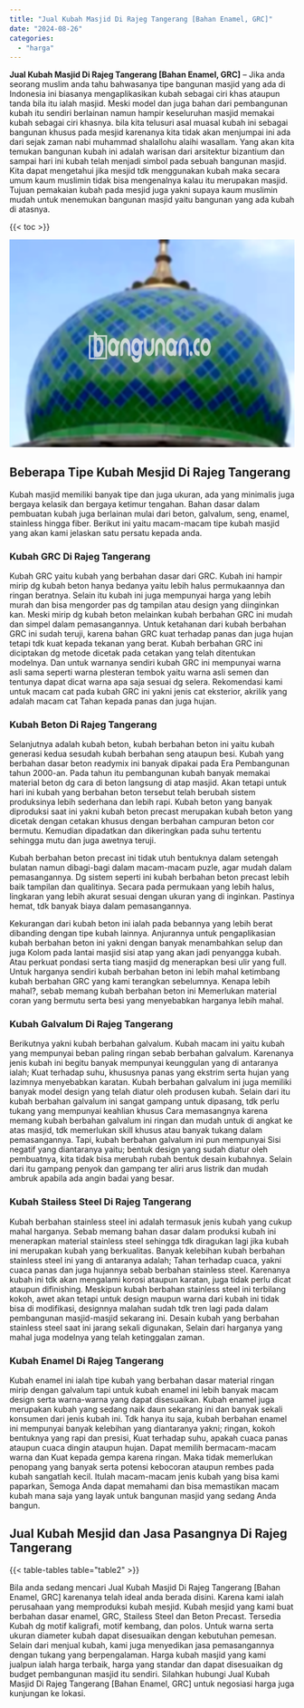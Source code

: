 ```yaml
---
title: "Jual Kubah Masjid Di Rajeg Tangerang [Bahan Enamel, GRC]"
date: "2024-08-26"
categories: 
  - "harga"
---
```


**Jual Kubah Masjid Di Rajeg Tangerang \[Bahan Enamel, GRC\]** – Jika anda seorang muslim anda tahu bahwasanya tipe bangunan masjid yang ada di Indonesia ini biasanya mengaplikasikan kubah sebagai ciri khas ataupun tanda bila itu ialah masjid. Meski model dan juga bahan dari pembangunan kubah itu sendiri berlainan namun hampir keseluruhan masjid memakai kubah sebagai ciri khasnya. bila kita telusuri asal muasal kubah ini sebagai bangunan khusus pada mesjid karenanya kita tidak akan menjumpai ini ada dari sejak zaman nabi muhammad shalallohu alaihi wasallam. Yang akan kita temukan bangunan kubah ini adalah warisan dari arsitektur bizantium dan sampai hari ini kubah telah menjadi simbol pada sebuah bangunan masjid. Kita dapat mengetahui jika mesjid tdk menggunakan kubah maka secara umum kaum muslimin tidak bisa mengenalnya kalau itu merupakan masjid. Tujuan pemakaian kubah pada mesjid juga yakni supaya kaum muslimin mudah untuk menemukan bangunan masjid yaitu bangunan yang ada kubah di atasnya.

{{< toc >}}

![Jual Kubah Masjid Di Rajeg Tangerang [Bahan Enamel, GRC]](/images/jual-kubah-masjid-22.png)

## Beberapa Tipe Kubah Mesjid Di Rajeg Tangerang

Kubah masjid memiliki banyak tipe dan juga ukuran, ada yang minimalis juga bergaya kelasik dan bergaya ketimur tengahan. Bahan dasar dalam pembuatan kubah juga berlainan mulai dari beton, galvalum, seng, enamel, stainless hingga fiber. Berikut ini yaitu macam-macam tipe kubah masjid yang akan kami jelaskan satu persatu kepada anda.

### Kubah GRC Di Rajeg Tangerang

Kubah GRC yaitu kubah yang berbahan dasar dari GRC. Kubah ini hampir mirip dg kubah beton hanya bedanya yaitu lebih halus permukaannya dan ringan beratnya. Selain itu kubah ini juga mempunyai harga yang lebih murah dan bisa mengorder pas dg tampilan atau design yang diinginkan kan. Meski mirip dg kubah beton melainkan kubah berbahan GRC ini mudah dan simpel dalam pemasangannya. Untuk ketahanan dari kubah berbahan GRC ini sudah teruji, karena bahan GRC kuat terhadap panas dan juga hujan tetapi tdk kuat kepada tekanan yang berat. Kubah berbahan GRC ini diciptakan dg metode dicetak pada cetakan yang telah ditentukan modelnya. Dan untuk warnanya sendiri kubah GRC ini mempunyai warna asli sama seperti warna plesteran tembok yaitu warna asli semen dan tentunya dapat dicat warna apa saja sesuai dg selera. Rekomendasi kami untuk macam cat pada kubah GRC ini yakni jenis cat eksterior, akrilik yang adalah macam cat Tahan kepada panas dan juga hujan.

### Kubah Beton Di Rajeg Tangerang

Selanjutnya adalah kubah beton, kubah berbahan beton ini yaitu kubah generasi kedua sesudah kubah berbahan seng ataupun besi. Kubah yang berbahan dasar beton readymix ini banyak dipakai pada Era Pembangunan tahun 2000-an. Pada tahun itu pembangunan kubah banyak memakai material beton dg cara di beton langsung di atap masjid. Akan tetapi untuk hari ini kubah yang berbahan beton tersebut telah berubah sistem produksinya lebih sederhana dan lebih rapi. Kubah beton yang banyak diproduksi saat ini yakni kubah beton precast merupakan kubah beton yang dicetak dengan cetakan khusus dengan berbahan campuran beton cor bermutu. Kemudian dipadatkan dan dikeringkan pada suhu tertentu sehingga mutu dan juga awetnya teruji.

Kubah berbahan beton precast ini tidak utuh bentuknya dalam setengah bulatan namun dibagi-bagi dalam macam-macam puzle, agar mudah dalam pemasangannya. Dg sistem seperti ini kubah berbahan beton precast lebih baik tampilan dan qualitinya. Secara pada permukaan yang lebih halus, lingkaran yang lebih akurat sesuai dengan ukuran yang di inginkan. Pastinya hemat, tdk banyak biaya dalam pemasangannya.

Kekurangan dari kubah beton ini ialah pada bebannya yang lebih berat dibanding dengan tipe kubah lainnya. Anjurannya untuk pengaplikasian kubah berbahan beton ini yakni dengan banyak menambahkan selup dan juga Kolom pada lantai masjid sisi atap yang akan jadi penyangga kubah. Atau perkuat pondasi serta tiang masjid dg menerapkan besi ulir yang full. Untuk harganya sendiri kubah berbahan beton ini lebih mahal ketimbang kubah berbahan GRC yang kami terangkan sebelumnya. Kenapa lebih mahal?, sebab memang kubah berbahan beton ini Memerlukan material coran yang bermutu serta besi yang menyebabkan harganya lebih mahal.

### Kubah Galvalum Di Rajeg Tangerang

Berikutnya yakni kubah berbahan galvalum. Kubah macam ini yaitu kubah yang mempunyai beban paling ringan sebab berbahan galvalum. Karenanya jenis kubah ini begitu banyak mempunyai keunggulan yang di antaranya ialah; Kuat terhadap suhu, khususnya panas yang ekstrim serta hujan yang lazimnya menyebabkan karatan. Kubah berbahan galvalum ini juga memiliki banyak model design yang telah diatur oleh produsen kubah. Selain dari itu kubah berbahan galvalum ini sangat gampang untuk dipasang, tdk perlu tukang yang mempunyai keahlian khusus Cara memasangnya karena memang kubah berbahan galvalum ini ringan dan mudah untuk di angkat ke atas masjid, tdk memerlukan skill khusus atau banyak tukang dalam pemasangannya. Tapi, kubah berbahan galvalum ini pun mempunyai Sisi negatif yang diantaranya yaitu; bentuk design yang sudah diatur oleh pembuatnya, kita tidak bisa merubah rubah bentuk desain kubahnya. Selain dari itu gampang penyok dan gampang ter aliri arus listrik dan mudah ambruk apabila ada angin badai yang besar.

### Kubah Stailess Steel Di Rajeg Tangerang

Kubah berbahan stainless steel ini adalah termasuk jenis kubah yang cukup mahal harganya. Sebab memang bahan dasar dalam produksi kubah ini menerapkan material stainless steel sehingga tdk diragukan lagi jika kubah ini merupakan kubah yang berkualitas. Banyak kelebihan kubah berbahan stainless steel ini yang di antaranya adalah; Tahan terhadap cuaca, yakni cuaca panas dan juga hujannya sebab berbahan stainless steel. Karenanya kubah ini tdk akan mengalami korosi ataupun karatan, juga tidak perlu dicat ataupun difinishing. Meskipun kubah berbahan stainless steel ini terbilang kokoh, awet akan tetapi untuk design maupun warna dari kubah ini tidak bisa di modifikasi, designnya malahan sudah tdk tren lagi pada dalam pembangunan masjid-masjid sekarang ini. Desain kubah yang berbahan stainless steel saat ini jarang sekali digunakan, Selain dari harganya yang mahal juga modelnya yang telah ketinggalan zaman.

### Kubah Enamel Di Rajeg Tangerang

Kubah enamel ini ialah tipe kubah yang berbahan dasar material ringan mirip dengan galvalum tapi untuk kubah enamel ini lebih banyak macam design serta warna-warna yang dapat disesuaikan. Kubah enamel juga merupakan kubah yang sedang naik daun sekarang ini dan banyak sekali konsumen dari jenis kubah ini. Tdk hanya itu saja, kubah berbahan enamel ini mempunyai banyak kelebihan yang diantaranya yakni; ringan, kokoh bentuknya yang rapi dan presisi, Kuat terhadap suhu, apakah cuaca panas ataupun cuaca dingin ataupun hujan. Dapat memilih bermacam-macam warna dan Kuat kepada gempa karena ringan. Maka tidak memerlukan penopang yang banyak serta potensi kebocoran ataupun rembes pada kubah sangatlah kecil. Itulah macam-macam jenis kubah yang bisa kami paparkan, Semoga Anda dapat memahami dan bisa memastikan macam kubah mana saja yang layak untuk bangunan masjid yang sedang Anda bangun.

## Jual Kubah Mesjid dan Jasa Pasangnya Di Rajeg Tangerang

{{< table-tables table="table2" >}}

Bila anda sedang mencari Jual Kubah Masjid Di Rajeg Tangerang \[Bahan Enamel, GRC\] karenanya telah ideal anda berada disini. Karena kami ialah perusahaan yang memproduksi kubah mesjid. Kubah mesjid yang kami buat berbahan dasar enamel, GRC, Stailess Steel dan Beton Precast. Tersedia Kubah dg motif kaligrafi, motif kembang, dan polos. Untuk warna serta ukuran diameter kubah dapat disesuaikan dengan kebutuhan pemesan. Selain dari menjual kubah, kami juga menyedikan jasa pemasangannya dengan tukang yang berpengalaman. Harga kubah masjid yang kami jualpun ialah harga terbaik, harga yang standar dan dapat disesuaikan dg budget pembangunan masjid itu sendiri. Silahkan hubungi Jual Kubah Masjid Di Rajeg Tangerang \[Bahan Enamel, GRC\] untuk negosiasi harga juga kunjungan ke lokasi.
